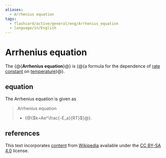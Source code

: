 ```yaml
---
aliases:
  - Arrhenius equation
tags:
  - flashcard/active/general/eng/Arrhenius_equation
  - language/in/English
---
```


# Arrhenius equation

The {@{__Arrhenius equation__}@} is {@{a formula for the dependence of [rate constant](reaction%20rate%20constant.md) on [temperature](temperature.md)}@}. <!--SR:!2028-09-07,1523,350!2027-07-19,1092,290-->

## equation

The Arrhenius equation is given as

> Arrhenius equation
>
> - {@{$k=Ae^\frac{-E_a}{RT}$}@}. <!--SR:!2026-11-02,400,230-->

## references

This text incorporates [content](https://en.wikipedia.org/wiki/Arrhenius_equation) from [Wikipedia](Wikipedia.md) available under the [CC BY-SA 4.0](https://creativecommons.org/licenses/by-sa/4.0/) license.
